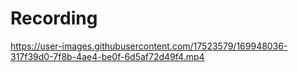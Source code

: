 # Recording

https://user-images.githubusercontent.com/17523579/169948036-317f39d0-7f8b-4ae4-be0f-6d5af72d49f4.mp4

